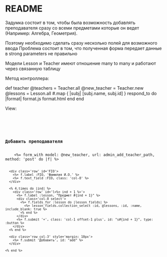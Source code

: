 # README

Задумка состоит в том, чтобы была возможность добавлять преподавателя сразу со всеми предметами
которые он ведет (Например: Алгебра, Геометрия).

Поэтому необходимо сделать сразу несколько полей для возможного ввода
Проблема состоит в том, что полученная форма передает данные в strong parameters не правильно

Модели Lesson и Teacher имеют отношение many to many и работают через связанную таблицу

Метод контроллера: 
  
  def teacher
    @teachers = Teacher.all
    @new_teacher = Teacher.new
    @lessons = Lesson.all #.map { |subj| [subj.name, subj.id] }
    respond_to do |format|
      format.js
      format.html
    end
  end

View:
<code>
  <div class='col-4 offset-2'>
    <h3>Добавить преподавателя</h3>
    <%= form_with model: @new_teacher, url: admin_add_teacher_path, method: 'post' do |f| %>

      <div class='row' id='FIO'>
        <%= f.label :FIO, 'Фамилия И.О.' %>
        <%= f.text_field :FIO, class: 'col-8' %>
      </div>

      <% 4.times do |ind| %>
        <div class='row' id='l<%= ind + 1 %>'>
          <%= f.label :lesson, "Предмет #{ind + 1}" %>
          <div class='col-8 select'>
            <%= f.fields_for :lesson do |lesson_fields| %>
              <%= lesson_fields.collection_select :id, @lessons, :id, :name, include_blank: true %>
            <% end %>
          </div>
          <%= f.submit '+', class: 'col-1 offset-1 plus', id: "s#{ind + 1}", type: :button %>
        </div>
      <% end %>

      <div class='row col-3' style='margin: 10px'>
        <%= f.submit 'Добавить', id: "add" %>
      </div>

    <% end %>
  </div>
</code>